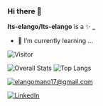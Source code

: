 ### Hi there 👋

**Its-elango/Its-elango** is a ✨ _

- 🌱 I’m currently learning ...

![Visitor](https://visitor-badge.laobi.icu/badge?page_id=its-elango.its-elango)

![Overall Stats](https://github-readme-stats.vercel.app/api?username=its-elango&count_private=true&show_icons=true&hide=contribs)
![Top Langs](https://github-readme-stats.vercel.app/api/top-langs/?username=its-elango)

<a href="mailto:elangomano17@gmail.com">![elangomano17@gmail.com](https://img.shields.io/badge/Gmail-D14836?style=for-the-badge&logo=gmail&logoColor=white)</a>

<a href="<https://www.linkedin.com/in/elangovan2001>">![LinkedIn](https://img.shields.io/badge/LinkedIn-0077B5?style=for-the-badge&logo=linkedin&logoColor=white)</a>

